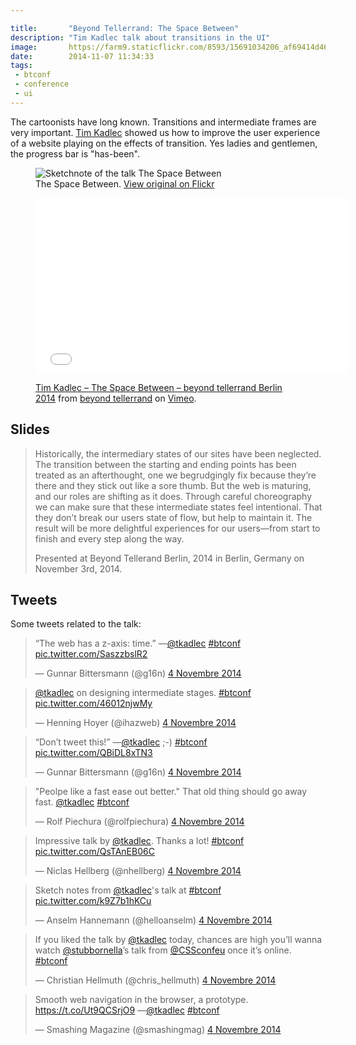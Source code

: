 ```yaml
---

title:       "Beyond Tellerrand: The Space Between"
description: "Tim Kadlec talk about transitions in the UI"
image:       https://farm9.staticflickr.com/8593/15691034206_af69414d46_c.jpg
date:        2014-11-07 11:34:33
tags:
 - btconf
 - conference
 - ui
---
```


The cartoonists have long known. Transitions and intermediate frames are very important. [Tim Kadlec](https://twitter.com/tkadlec) showed us how to improve the user experience of a website playing on the effects of transition. Yes ladies and gentlemen, the progress bar is "has-been".

<figure>
  <img src="https://farm8.staticflickr.com/7520/15526721387_9f8fbfb8ed_c.jpg" alt="Sketchnote of the talk The Space Between">
  <figcaption>
    The Space Between. <a href="https://www.flickr.com/photos/alienlebarge/15526721387">View original on Flickr</a>
  </figcaption>
</figure>

<figure>
  <iframe src="//player.vimeo.com/video/113403673?color=9c191e" width="500" height="281" frameborder="0" webkitallowfullscreen mozallowfullscreen allowfullscreen></iframe>
  <figcaption>
    <p><a href="https://vimeo.com/113403673">Tim Kadlec – The Space Between – beyond tellerrand Berlin 2014</a> from <a href="https://vimeo.com/beyondtellerrand">beyond tellerrand</a> on <a href="https://vimeo.com">Vimeo</a>.</p>
  </figcaption>
</figure>

## Slides

<script async class="speakerdeck-embed" data-id="0787d6404bea0132e12d4643cc84daf4" data-ratio="1.77777777777778" src="//speakerdeck.com/assets/embed.js"></script>

> Historically, the intermediary states of our sites have been neglected. The transition between the starting and ending points has been treated as an afterthought, one we begrudgingly fix because they’re there and they stick out like a sore thumb. But the web is maturing, and our roles are shifting as it does. Through careful choreography we can make sure that these intermediate states feel intentional. That they don’t break our users state of flow, but help to maintain it. The result will be more delightful experiences for our users—from start to finish and every step along the way.
>
> Presented at Beyond Tellerand Berlin, 2014 in Berlin, Germany on November 3rd, 2014.


## Tweets

Some tweets related to the talk:

<blockquote class="twitter-tweet" lang="fr"><p>“The web has a z-axis: time.” —<a href="https://twitter.com/tkadlec">@tkadlec</a> <a href="https://twitter.com/hashtag/btconf?src=hash">#btconf</a> <a href="https://t.co/SaszzbslR2">pic.twitter.com/SaszzbslR2</a></p>&mdash; Gunnar Bittersmann (@g16n) <a href="https://twitter.com/g16n/status/529657427135049728">4 Novembre 2014</a></blockquote> <script async src="//platform.twitter.com/widgets.js" charset="utf-8"></script>

<blockquote class="twitter-tweet" lang="fr"><p><a href="https://twitter.com/tkadlec">@tkadlec</a> on designing intermediate stages. <a href="https://twitter.com/hashtag/btconf?src=hash">#btconf</a> <a href="https://t.co/46012njwMy">pic.twitter.com/46012njwMy</a></p>&mdash; Henning Hoyer (@ihazweb) <a href="https://twitter.com/ihazweb/status/529658700609626113">4 Novembre 2014</a></blockquote> <script async src="//platform.twitter.com/widgets.js" charset="utf-8"></script>

<blockquote class="twitter-tweet" lang="fr"><p>“Don’t tweet this!” —<a href="https://twitter.com/tkadlec">@tkadlec</a> ;-) <a href="https://twitter.com/hashtag/btconf?src=hash">#btconf</a> <a href="https://t.co/QBiDL8xTN3">pic.twitter.com/QBiDL8xTN3</a></p>&mdash; Gunnar Bittersmann (@g16n) <a href="https://twitter.com/g16n/status/529661792235323393">4 Novembre 2014</a></blockquote> <script async src="//platform.twitter.com/widgets.js" charset="utf-8"></script>

<blockquote class="twitter-tweet" lang="fr"><p>&quot;Peolpe like a fast ease out better.&quot; That old thing should go away fast. <a href="https://twitter.com/tkadlec">@tkadlec</a> <a href="https://twitter.com/hashtag/btconf?src=hash">#btconf</a></p>&mdash; Rolf Piechura (@rolfpiechura) <a href="https://twitter.com/rolfpiechura/status/529661801693446144">4 Novembre 2014</a></blockquote> <script async src="//platform.twitter.com/widgets.js" charset="utf-8"></script>

<blockquote class="twitter-tweet" lang="fr"><p>Impressive talk by <a href="https://twitter.com/tkadlec">@tkadlec</a>. Thanks a lot! <a href="https://twitter.com/hashtag/btconf?src=hash">#btconf</a> <a href="https://t.co/QsTAnEB06C">pic.twitter.com/QsTAnEB06C</a></p>&mdash; Niclas Hellberg (@nhellberg) <a href="https://twitter.com/nhellberg/status/529664605682155520">4 Novembre 2014</a></blockquote> <script async src="//platform.twitter.com/widgets.js" charset="utf-8"></script>

<blockquote class="twitter-tweet" lang="fr"><p>Sketch notes from <a href="https://twitter.com/tkadlec">@tkadlec</a>&#39;s talk at <a href="https://twitter.com/hashtag/btconf?src=hash">#btconf</a> <a href="https://t.co/k9Z7b1hKCu">pic.twitter.com/k9Z7b1hKCu</a></p>&mdash; Anselm Hannemann (@helloanselm) <a href="https://twitter.com/helloanselm/status/529668262699999232">4 Novembre 2014</a></blockquote> <script async src="//platform.twitter.com/widgets.js" charset="utf-8"></script>

<blockquote class="twitter-tweet" lang="fr"><p>If you liked the talk by <a href="https://twitter.com/tkadlec">@tkadlec</a> today, chances are high you’ll wanna watch <a href="https://twitter.com/stubbornella">@stubbornella</a>’s talk from <a href="https://twitter.com/CSSconfeu">@CSSconfeu</a> once it’s online. <a href="https://twitter.com/hashtag/btconf?src=hash">#btconf</a></p>&mdash; Christian Hellmuth (@chris_hellmuth) <a href="https://twitter.com/chris_hellmuth/status/529761783238918144">4 Novembre 2014</a></blockquote> <script async src="//platform.twitter.com/widgets.js" charset="utf-8"></script>

<blockquote class="twitter-tweet" lang="fr"><p>Smooth web navigation in the browser, a prototype. <a href="https://t.co/Ut9QCSrjO9">https://t.co/Ut9QCSrjO9</a> —<a href="https://twitter.com/tkadlec">@tkadlec</a> <a href="https://twitter.com/hashtag/btconf?src=hash">#btconf</a></p>&mdash; Smashing Magazine (@smashingmag) <a href="https://twitter.com/smashingmag/status/529663306920120320">4 Novembre 2014</a></blockquote> <script async src="//platform.twitter.com/widgets.js" charset="utf-8"></script>
